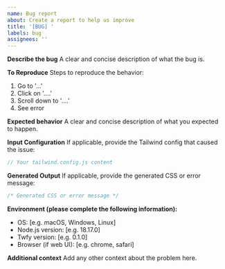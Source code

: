 ```yaml
---
name: Bug report
about: Create a report to help us improve
title: '[BUG] '
labels: bug
assignees: ''
---
```


**Describe the bug**
A clear and concise description of what the bug is.

**To Reproduce**
Steps to reproduce the behavior:

1. Go to '...'
2. Click on '....'
3. Scroll down to '....'
4. See error

**Expected behavior**
A clear and concise description of what you expected to happen.

**Input Configuration**
If applicable, provide the Tailwind config that caused the issue:

```javascript
// Your tailwind.config.js content
```

**Generated Output**
If applicable, provide the generated CSS or error message:

```css
/* Generated CSS or error message */
```

**Environment (please complete the following information):**

- OS: [e.g. macOS, Windows, Linux]
- Node.js version: [e.g. 18.17.0]
- Twfy version: [e.g. 0.1.0]
- Browser (if web UI): [e.g. chrome, safari]

**Additional context**
Add any other context about the problem here.
